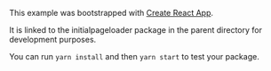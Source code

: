 This example was bootstrapped with [Create React App](https://github.com/facebook/create-react-app).

It is linked to the initialpageloader package in the parent directory for development purposes.

You can run `yarn install` and then `yarn start` to test your package.
